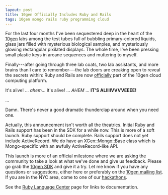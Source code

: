```yaml
---
layout: post
title: 10gen Officially Includes Ruby and Rails
tags: 10gen mongo rails ruby programming cloud
---
```


For the last four months I've been sequestered deep in the heart of the
[10gen](http://www.10gen.com/) labs among the test tubes full of bubbling
primary-colored liquids, glass jars filled with mysterious biological
samples, and mysteriously glowing rectangular pixilated displays. The whole
time, I've been pressing small plastic keys in arcane sequences and
muttering to myself.

Finally---after going through three lab coats, two lab assistants, and more
brains than I care to remember---the lab doors are creaking open to reveal
the secrets within: Ruby and Rails are now
[officially](http://www.10gen.com/blog/2008/12/ruby-support-on-10gen) part
of the 10gen cloud computing platform.

It's alive! ... _ahem_... It's alive! ... _AHEM_ ... **IT'S ALIIIIVVVVEEEE!**

...

Damn. There's never a good dramatic thunderclap around when you need one.

Actually, this announcement isn't worth all the theatrics. Initial Ruby and
Rails support has been in the SDK for a while now. This is more of a soft
launch. Ruby support should be complete. Rails support does not yet include
ActiveRecord. We do have an XGen::Mongo::Base class which is Mongo-specific
with an awfully ActiveRecord-like API.

This launch is more of an official milestone where we are asking the
community to take a look at what we've done and give us feedback. Please go
grab the [10gen SDK](http://www.10gen.com/wiki/SDK) and give it a try. Let
me know if you have any questions or suggestions, either here or preferably
on the [10gen mailing list](http://groups.google.com/group/10gen). If you
are in the NYC area, come to one of our
[hackathons](http://www.10gen.com/wiki/Contact.events).

See the [Ruby Language Center](http://www.10gen.com/wiki/dev.Ruby) page for
links to documentation.
